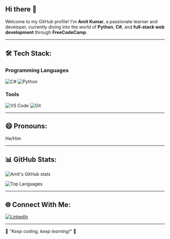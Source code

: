 ## Hi there 👋

Welcome to my GitHub profile! I'm **Amit Kumar**, a passionate learner and developer, currently diving into the world of **Python**, **C#**, and **full-stack web development** through **FreeCodeCamp**.

---

## 🛠️ Tech Stack:
### **Programming Languages**
![C#](https://img.shields.io/badge/-C%23-blue?logo=csharp&logoColor=white)
![Python](https://img.shields.io/badge/-Python-yellow?logo=python&logoColor=white)

### **Tools**
![VS Code](https://img.shields.io/badge/-VSCode-blue?logo=visualstudiocode&logoColor=white)
![Git](https://img.shields.io/badge/-Git-orange?logo=git&logoColor=white)

---

## 😄 Pronouns:
He/Him

---

## 📊 GitHub Stats:
![Amit's GitHub stats](https://github-readme-stats.vercel.app/api?username=AmitKumar2636&show_icons=true&theme=radical)

![Top Languages](https://github-readme-stats.vercel.app/api/top-langs/?username=AmitKumar2636&layout=compact&theme=radical)

---

## 🌐 Connect With Me:
[![LinkedIn](https://img.shields.io/badge/-LinkedIn-blue?logo=linkedin&logoColor=white)](https://www.linkedin.com/in/amitkumar444/)

---

🌟 _"Keep coding, keep learning!"_ 🌟
